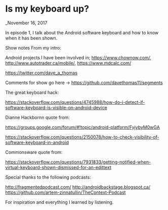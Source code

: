 # Is my keyboard up?

_November 16, 2017

In episode 1, I talk about the Android software keyboard and how to know when it has been shown.

Show notes
From my intro:

Android projects I have been involved in; https://www.chownow.com/, http://www.autotrader.ca/mobile/, https://www.mdcalc.com/

https://twitter.com/dave_a_thomas

Comments for show go here -> https://github.com/davethomas11/segments

 

The great keyboard hack:

https://stackoverflow.com/questions/4745988/how-do-i-detect-if-software-keyboard-is-visible-on-android-device

Dianne Hackbornn quote from:

https://groups.google.com/forum/#!topic/android-platform/FyjybyM0wGA

https://stackoverflow.com/questions/2150078/how-to-check-visibility-of-software-keyboard-in-android

Commonsware quote from:

https://stackoverflow.com/questions/7931833/getting-notified-when-virtual-keyboard-shown-dismissed-for-an-edittext

 

 

Special thanks to the following podcasts:

http://fragmentedpodcast.com/ http://androidbackstage.blogspot.ca/ https://github.com/artem-zinnatullin/TheContext-Podcast

For inspiration and everything I learned by listening.
